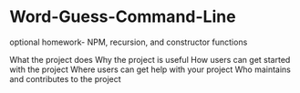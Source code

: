 # Word-Guess-Command-Line
optional homework- NPM, recursion, and constructor functions


What the project does
Why the project is useful
How users can get started with the project
Where users can get help with your project
Who maintains and contributes to the project
